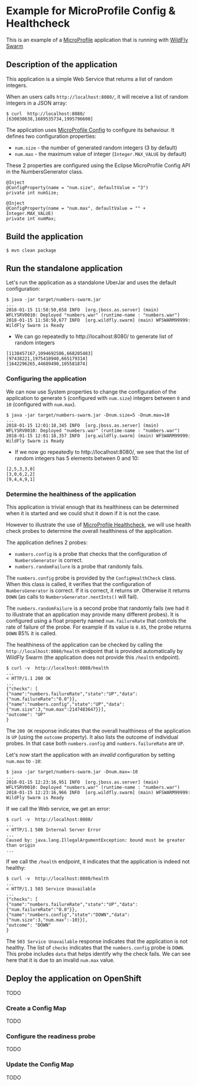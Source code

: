 # Example for MicroProfile Config & Healthcheck

This is an example of a [MicroProfile][microprofile] application that is running with [WildFly Swarm][swarm]

## Description of the application

This application is a simple Web Service that returns a list of random integers.

When an users calls `http://localhost:8080/`, it will receive a list of random integers in a JSON array:

```
$ curl  http://localhost:8080/
[630030638,1689535734,1995796600]
```

The application uses [MicroProfile Config][mp-config] to configure its behaviour.
It defines two configuration properties:

* `num.size` - the number of generated random integers (3 by default)
* `num.max` - the maximum value of integer (`Integer.MAX_VALUE` by default)

These 2 properties are configured using the Eclipse MicroProfile Config API in the NumbersGenerator class.

```
@Inject
@ConfigProperty(name = "num.size", defaultValue = "3")
private int numSize;

@Inject
@ConfigProperty(name = "num.max", defaultValue = "" + Integer.MAX_VALUE)
private int numMax;
```

## Build the application

```
$ mvn clean package
```

## Run the standalone application

Let's run the application as a standalone UberJar and uses the default configuration:

```
$ java -jar target/numbers-swarm.jar
...
2018-01-15 11:58:50,658 INFO  [org.jboss.as.server] (main) WFLYSRV0010: Deployed "numbers.war" (runtime-name : "numbers.war")
2018-01-15 11:58:50,677 INFO  [org.wildfly.swarm] (main) WFSWARM99999: WildFly Swarm is Ready
```

* We can go repeatedly to http://localhost:8080/ to generate list of random integers

```
[1138457167,1094692586,668205483]
[97438221,1975418940,665179314]
[1642296265,44689490,105581874]
```

### Configuring the application

We can now use System properties to change the configuration of the application to generate `5` (configured with `num.size`) integers
 between `0` and `10` (configured with `num.max`).

```
$ java -jar target/numbers-swarm.jar -Dnum.size=5 -Dnum.max=10
...
2018-01-15 12:01:18,345 INFO  [org.jboss.as.server] (main) WFLYSRV0010: Deployed "numbers.war" (runtime-name : "numbers.war")
2018-01-15 12:01:18,357 INFO  [org.wildfly.swarm] (main) WFSWARM99999: WildFly Swarm is Ready
```

* If we now go repeatedly to http://localhost:8080/, we see that the list of random integers has 5 elements between 0 and 10:

```
[2,5,3,3,0]
[3,0,6,2,2]
[9,4,4,9,1]
```

### Determine the healthiness of the application

This application is trivial enough that its healthiness can be determined when it is started and we could shut it down
if it is not the case.

However to illustrate the use of [MicroProfile Healthcheck][mp-healthcheck], we will use health check probes to determine the overall healthiness of the application.

The application defines 2 probes:

* `numbers.config` is a probe that checks that the configuration of `NumbersGenerator` is correct.
* `numbers.randomFailure` is a probe that randomly fails.

The `numbers.config` probe is provided by the `ConfigHealthCheck` class. When this class is called, it verifies that the configuration of `NumbersGenerator` is correct.
If it is correct, it returns `UP`. Otherwise it returns `DOWN` (as calls to `NumbersGenerator.nextInts()` will fail).

The `numbers.randomFailure` is a second probe that randomly fails (we had it to illustrate that an application may provide many different probes).
It is configured using a float property named `num.failureRate` that controls the rate of failure of the probe. For example if its value is `0.85`, the probe
returns `DOWN` 85% it is called.

The healthiness of the application can be checked by calling the `http://localhost:8080/health` endpoint that is provided automatically by WildFly Swarm
(the application does not provide this `/health` endpoint).

```
$ curl -v  http://localhost:8080/health
...
< HTTP/1.1 200 OK
...
{"checks": [
{"name":"numbers.failureRate","state":"UP","data": {"num.failureRate":"0.0"}},
{"name":"numbers.config","state":"UP","data": {"num.size":3,"num.max":2147483647}}],
"outcome": "UP"
}
```

The `200 OK` response indicates that the overall healthiness of the application is `UP` (using the `outcome` property).
It also lists the outcome of individual probes. In that case both `numbers.config` and `numbers.failureRate` are `UP`.

Let's now start the application with an *invalid* configuration by setting `num.max` to `-10`:

```
$ java -jar target/numbers-swarm.jar -Dnum.max=-10
...
2018-01-15 12:23:16,951 INFO  [org.jboss.as.server] (main) WFLYSRV0010: Deployed "numbers.war" (runtime-name : "numbers.war")
2018-01-15 12:23:16,966 INFO  [org.wildfly.swarm] (main) WFSWARM99999: WildFly Swarm is Ready
```

If we call the Web service, we get an error:

```
$ curl -v  http://localhost:8080/
...
< HTTP/1.1 500 Internal Server Error
...
Caused by: java.lang.IllegalArgumentException: bound must be greater than origin
...
```

If we call the `/health` endpoint, it indicates that the application is indeed not healthy:

```
$ curl -v  http://localhost:8080/health
...
< HTTP/1.1 503 Service Unavailable
...
{"checks": [
{"name":"numbers.failureRate","state":"UP","data": {"num.failureRate":"0.0"}},
{"name":"numbers.config","state":"DOWN","data": {"num.size":3,"num.max":-10}}],
"outcome": "DOWN"
}
```

The `503 Service Unavailable` response indicates that the application is not healthy.
The list of `checks` indicates that the `numbers.config` probe is `DOWN`.
This probe includes `data` that helps identify why the check fails. We can see here that it is due to an invalid `num.max` value.

## Deploy the application on OpenShift

TODO

### Create a Config Map

TODO

### Configure the readiness probe

TODO

### Update the Config Map

TODO

[microprofile]: https://microprofile.io
[swarm]: http://wildfly-swarm.io
[mp-config]: https://github.com/eclipse/microprofile-config
[mp-healthcheck]: https://github.com/eclipse/microprofile-health
